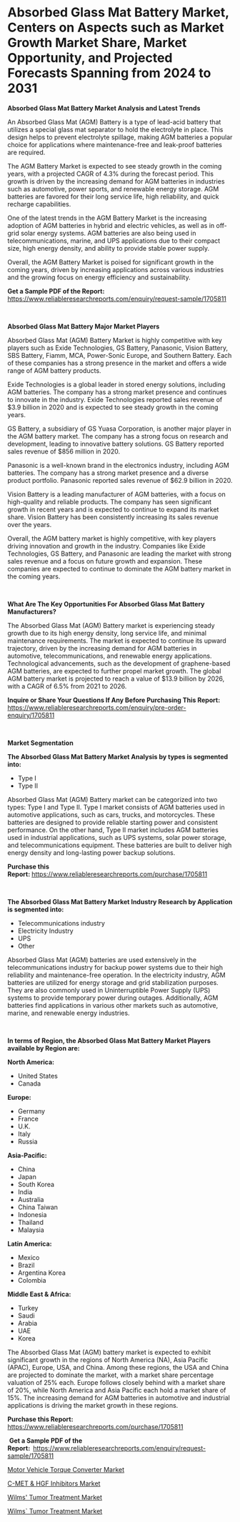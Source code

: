 <p><h1>Absorbed Glass Mat Battery Market, Centers on Aspects such as Market Growth Market Share, Market Opportunity, and Projected Forecasts Spanning from 2024 to 2031</h1></p><p><strong>Absorbed Glass Mat Battery Market Analysis and Latest Trends</strong></p>
<p><p>An Absorbed Glass Mat (AGM) Battery is a type of lead-acid battery that utilizes a special glass mat separator to hold the electrolyte in place. This design helps to prevent electrolyte spillage, making AGM batteries a popular choice for applications where maintenance-free and leak-proof batteries are required.</p><p>The AGM Battery Market is expected to see steady growth in the coming years, with a projected CAGR of 4.3% during the forecast period. This growth is driven by the increasing demand for AGM batteries in industries such as automotive, power sports, and renewable energy storage. AGM batteries are favored for their long service life, high reliability, and quick recharge capabilities.</p><p>One of the latest trends in the AGM Battery Market is the increasing adoption of AGM batteries in hybrid and electric vehicles, as well as in off-grid solar energy systems. AGM batteries are also being used in telecommunications, marine, and UPS applications due to their compact size, high energy density, and ability to provide stable power supply.</p><p>Overall, the AGM Battery Market is poised for significant growth in the coming years, driven by increasing applications across various industries and the growing focus on energy efficiency and sustainability.</p></p>
<p><strong>Get a Sample PDF of the Report:&nbsp;</strong> <a href="https://www.reliableresearchreports.com/enquiry/request-sample/1705811">https://www.reliableresearchreports.com/enquiry/request-sample/1705811</a></p>
<p>&nbsp;</p>
<p><strong>Absorbed Glass Mat Battery Major Market Players</strong></p>
<p><p>Absorbed Glass Mat (AGM) Battery Market is highly competitive with key players such as Exide Technologies, GS Battery, Panasonic, Vision Battery, SBS Battery, Fiamm, MCA, Power-Sonic Europe, and Southern Battery. Each of these companies has a strong presence in the market and offers a wide range of AGM battery products.</p><p>Exide Technologies is a global leader in stored energy solutions, including AGM batteries. The company has a strong market presence and continues to innovate in the industry. Exide Technologies reported sales revenue of $3.9 billion in 2020 and is expected to see steady growth in the coming years.</p><p>GS Battery, a subsidiary of GS Yuasa Corporation, is another major player in the AGM battery market. The company has a strong focus on research and development, leading to innovative battery solutions. GS Battery reported sales revenue of $856 million in 2020.</p><p>Panasonic is a well-known brand in the electronics industry, including AGM batteries. The company has a strong market presence and a diverse product portfolio. Panasonic reported sales revenue of $62.9 billion in 2020.</p><p>Vision Battery is a leading manufacturer of AGM batteries, with a focus on high-quality and reliable products. The company has seen significant growth in recent years and is expected to continue to expand its market share. Vision Battery has been consistently increasing its sales revenue over the years.</p><p>Overall, the AGM battery market is highly competitive, with key players driving innovation and growth in the industry. Companies like Exide Technologies, GS Battery, and Panasonic are leading the market with strong sales revenue and a focus on future growth and expansion. These companies are expected to continue to dominate the AGM battery market in the coming years.</p></p>
<p>&nbsp;</p>
<p><strong>What Are The Key Opportunities For Absorbed Glass Mat Battery Manufacturers?</strong></p>
<p><p>The Absorbed Glass Mat (AGM) Battery market is experiencing steady growth due to its high energy density, long service life, and minimal maintenance requirements. The market is expected to continue its upward trajectory, driven by the increasing demand for AGM batteries in automotive, telecommunications, and renewable energy applications. Technological advancements, such as the development of graphene-based AGM batteries, are expected to further propel market growth. The global AGM battery market is projected to reach a value of $13.9 billion by 2026, with a CAGR of 6.5% from 2021 to 2026.</p></p>
<p><strong>Inquire or Share Your Questions If Any Before Purchasing This Report:</strong> <a href="https://www.reliableresearchreports.com/enquiry/pre-order-enquiry/1705811">https://www.reliableresearchreports.com/enquiry/pre-order-enquiry/1705811</a></p>
<p>&nbsp;</p>
<p><strong>Market Segmentation</strong></p>
<p><strong>The Absorbed Glass Mat Battery Market Analysis by types is segmented into:</strong></p>
<p><ul><li>Type I</li><li>Type II</li></ul></p>
<p><p>Absorbed Glass Mat (AGM) Battery market can be categorized into two types: Type I and Type II. Type I market consists of AGM batteries used in automotive applications, such as cars, trucks, and motorcycles. These batteries are designed to provide reliable starting power and consistent performance. On the other hand, Type II market includes AGM batteries used in industrial applications, such as UPS systems, solar power storage, and telecommunications equipment. These batteries are built to deliver high energy density and long-lasting power backup solutions.</p></p>
<p><strong>Purchase this Report:&nbsp;</strong><a href="https://www.reliableresearchreports.com/purchase/1705811">https://www.reliableresearchreports.com/purchase/1705811</a></p>
<p>&nbsp;</p>
<p><strong>The Absorbed Glass Mat Battery Market Industry Research by Application is segmented into:</strong></p>
<p><ul><li>Telecommunications industry</li><li>Electricity Industry</li><li>UPS</li><li>Other</li></ul></p>
<p><p>Absorbed Glass Mat (AGM) batteries are used extensively in the telecommunications industry for backup power systems due to their high reliability and maintenance-free operation. In the electricity industry, AGM batteries are utilized for energy storage and grid stabilization purposes. They are also commonly used in Uninterruptible Power Supply (UPS) systems to provide temporary power during outages. Additionally, AGM batteries find applications in various other markets such as automotive, marine, and renewable energy industries.</p></p>
<p>&nbsp;</p>
<p><strong>In terms of Region, the Absorbed Glass Mat Battery Market Players available by Region are:</strong></p>
<p>
    <p> <strong> North America: </strong>
        <ul>
            <li>United States</li>
            <li>Canada</li>
        </ul>
        </p> 
    <p> <strong> Europe: </strong>
        <ul>
            <li>Germany</li>
            <li>France</li>
            <li>U.K.</li>
            <li>Italy</li>
            <li>Russia</li>
        </ul>
        </p> 
    <p> <strong> Asia-Pacific: </strong>
        <ul>
            <li>China</li>
            <li>Japan</li>
            <li>South Korea</li>
            <li>India</li>
            <li>Australia</li>
            <li>China Taiwan</li>
            <li>Indonesia</li>
            <li>Thailand</li>
            <li>Malaysia</li>
        </ul>
        </p> 
    <p> <strong> Latin America: </strong>
        <ul>
            <li>Mexico</li>
            <li>Brazil</li>
            <li>Argentina Korea</li>
            <li>Colombia</li>
        </ul>
        </p> 
    <p> <strong> Middle East & Africa: </strong>
        <ul>
            <li>Turkey</li>
            <li>Saudi</li>
            <li>Arabia</li>
            <li>UAE</li>
            <li>Korea</li>
        </ul>
    </p>
    </p>
<p><p>The Absorbed Glass Mat (AGM) battery market is expected to exhibit significant growth in the regions of North America (NA), Asia Pacific (APAC), Europe, USA, and China. Among these regions, the USA and China are projected to dominate the market, with a market share percentage valuation of 25% each. Europe follows closely behind with a market share of 20%, while North America and Asia Pacific each hold a market share of 15%. The increasing demand for AGM batteries in automotive and industrial applications is driving the market growth in these regions.</p></p>
<p><strong>Purchase this Report: </strong><a href="https://www.reliableresearchreports.com/purchase/1705811">https://www.reliableresearchreports.com/purchase/1705811</a></p>
<p>&nbsp;<strong>Get a Sample PDF of the Report:&nbsp;&nbsp;</strong><a href="https://www.reliableresearchreports.com/enquiry/request-sample/1705811">https://www.reliableresearchreports.com/enquiry/request-sample/1705811</a></p>
<p><strong></strong></p>
<p><p><a href="https://github.com/khansimonweber1lqujlwoz15d/Market-Research-Report-List-1/blob/main/motor-vehicle-torque-converter-market.md">Motor Vehicle Torque Converter Market</a></p><p><a href="https://github.com/Sherrillcrooksxa8i18ucf2m/Market-Research-Report-List-1/blob/main/c-met-hgf-inhibitors-market.md">C-MET & HGF Inhibitors Market</a></p><p><a href="https://github.com/Chiragrp22/Market-Research-Report-List-3/blob/main/wilms-tumor-treatment-market.md">Wilms' Tumor Treatment Market</a></p><p><a href="https://github.com/derrinmiltonellis35gcl/Market-Research-Report-List-1/blob/main/wilms-tumor-treatment-market.md">Wilms` Tumor Treatment Market</a></p></p>
